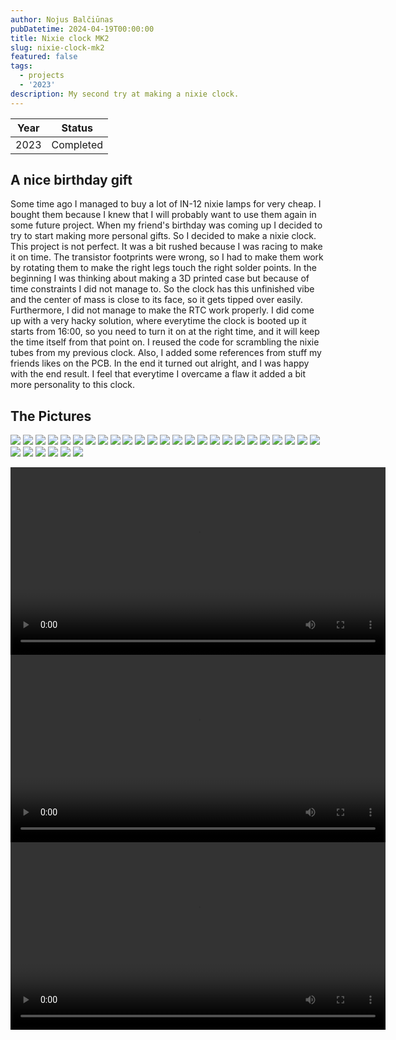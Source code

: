 ```yaml
---
author: Nojus Balčiūnas
pubDatetime: 2024-04-19T00:00:00
title: Nixie clock MK2
slug: nixie-clock-mk2
featured: false
tags:
  - projects
  - '2023'
description: My second try at making a nixie clock.
---
```


| Year |  Status   |
|:----:|:---------:|
| 2023 | Completed |

## A nice birthday gift

Some time ago I managed to buy a lot of IN-12 nixie lamps for very cheap.
I bought them because I knew that I will probably want to use them again in some future project.
When my friend's birthday was coming up I decided to try to start making more personal gifts.
So I decided to make a nixie clock.
This project is not perfect.
It was a bit rushed because I was racing to make it on time.
The transistor footprints were wrong, so I had to make them work by rotating them to make the right legs touch the right solder points.
In the beginning I was thinking about making a 3D printed case but because of time constraints I did not manage to.
So the clock has this unfinished vibe and the center of mass is close to its face, so it gets tipped over easily.
Furthermore, I did not manage to make the RTC work properly.
I did come up with a very hacky solution, where everytime the clock is booted up it starts from 16:00, so you need to turn it on at the right time, and it will keep the time itself from that point on.
I reused the code for scrambling the nixie tubes from my previous clock.
Also, I added some references from stuff my friends likes on the PCB.
In the end it turned out alright, and I was happy with the end result.
I feel that everytime I overcame a flaw it added a bit more personality to this clock.

## The Pictures

![](../../assets/images/nixie-clock-mk2/1.jpg)
![](../../assets/images/nixie-clock-mk2/2.jpg)
![](../../assets/images/nixie-clock-mk2/3.jpg)
![](../../assets/images/nixie-clock-mk2/4.jpg)
![](../../assets/images/nixie-clock-mk2/5.jpg)
![](../../assets/images/nixie-clock-mk2/6.jpg)
![](../../assets/images/nixie-clock-mk2/7.jpg)
![](../../assets/images/nixie-clock-mk2/8.jpg)
![](../../assets/images/nixie-clock-mk2/9.jpg)
![](../../assets/images/nixie-clock-mk2/10.jpg)
![](../../assets/images/nixie-clock-mk2/11.jpg)
![](../../assets/images/nixie-clock-mk2/12.jpg)
![](../../assets/images/nixie-clock-mk2/13.jpg)
![](../../assets/images/nixie-clock-mk2/14.jpg)
![](../../assets/images/nixie-clock-mk2/15.jpg)
![](../../assets/images/nixie-clock-mk2/16.jpg)
![](../../assets/images/nixie-clock-mk2/17.jpg)
![](../../assets/images/nixie-clock-mk2/18.jpg)
![](../../assets/images/nixie-clock-mk2/19.jpg)
![](../../assets/images/nixie-clock-mk2/20.jpg)
![](../../assets/images/nixie-clock-mk2/21.jpg)
![](../../assets/images/nixie-clock-mk2/22.jpg)
![](../../assets/images/nixie-clock-mk2/23.jpg)
![](../../assets/images/nixie-clock-mk2/24.jpg)
![](../../assets/images/nixie-clock-mk2/25.jpg)
![](../../assets/images/nixie-clock-mk2/26.jpg)
![](../../assets/images/nixie-clock-mk2/27.jpg)
![](../../assets/images/nixie-clock-mk2/28.jpg)
![](../../assets/images/nixie-clock-mk2/29.jpg)
![](../../assets/images/nixie-clock-mk2/30.jpg)
![](../../assets/images/nixie-clock-mk2/31.jpg)
<center>
<video width="600" height="auto" controls>
  <source src="/assets/nixie-clock-mk2/1.mp4" type="video/mp4">
</video>
</center>
<center>
<video width="600" height="auto" controls>
  <source src="/assets/nixie-clock-mk2/2.mp4" type="video/mp4">
</video>
</center>
<center>
<video width="600" height="auto" controls>
  <source src="/assets/nixie-clock-mk2/3.mp4" type="video/mp4">
</video>
</center>
